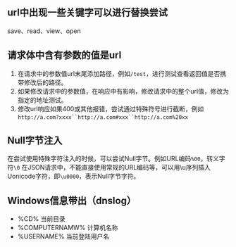 ## url中出现一些关键字可以进行替换尝试
save、read、view、open

## 请求体中含有参数的值是url
1. 在请求中的参数值url末尾添加路径，例如`/test`，进行测试查看返回值是否携带修改后的路径。
2. 如果修改请求中的参数值，在响应中有影响，修改请求中的整个url值，修改为指定的地址测试。
3. 修改url响应如果400或其他报错，尝试通过特殊符号进行截断，例如`http://a.com?xxxx``http://a.com#xxx``http://a.com%20xx`

## Null字节注入
在尝试使用特殊字符注入的时候，可以尝试Null字节。例如URL编码`%00`，转义字符`\0`
在JSON请求中，不能直接使用常规的URL编码等，可以用\u序列插入Uonicode字符，即`\u0000`，表示Null字节字符。

## Windows信息带出（dnslog）
- %CD%				当前目录  
- %COMPUTERNAMW%	计算机名称  
- %USERNAME%		当前登陆用户名  